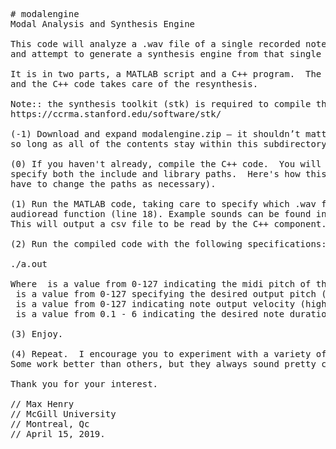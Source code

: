 <pre># modalengine
Modal Analysis and Synthesis Engine

This code will analyze a .wav file of a single recorded note for its modal resonant structure,
and attempt to generate a synthesis engine from that single note.

It is in two parts, a MATLAB script and a C++ program.  The MATLAB script does the analysis, 
and the C++ code takes care of the resynthesis.  

Note:: the synthesis toolkit (stk) is required to compile the C++ code.
https://ccrma.stanford.edu/software/stk/

(-1) Download and expand modalengine.zip — it shouldn’t matter where this is on your computer, 
so long as all of the contents stay within this subdirectory.

(0) If you haven't already, compile the C++ code.  You will need STK, and you will need to 
specify both the include and library paths.  Here's how this looks on my machine (you will 
have to change the paths as necessary).

(1) Run the MATLAB code, taking care to specify which .wav file you want analyzed in the 
audioread function (line 18). Example sounds can be found in the "examples" directory. 
This will output a csv file to be read by the C++ component.

(2) Run the compiled code with the following specifications:

./a.out <notein> <noteout> <velocity> <duration>

Where <notein> is a value from 0-127 indicating the midi pitch of the analyzed sample,
<noteout> is a value from 0-127 specifying the desired output pitch (also in midi),
<velocity> is a value from 0-127 indicating note output velocity (higher = louder and more overtones), and
<duration> is a value from 0.1 - 6 indicating the desired note duration time in seconds.

(3) Enjoy.

(4) Repeat.  I encourage you to experiment with a variety of input sounds.  
Some work better than others, but they always sound pretty cool.

Thank you for your interest.

// Max Henry
// McGill University
// Montreal, Qc
// April 15, 2019.
</pre>
